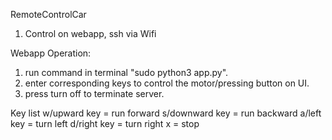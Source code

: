 RemoteControlCar

1. Control on webapp, ssh via Wifi


Webapp Operation:

1. run command in terminal      "sudo python3 app.py".
2. enter corresponding keys to control the motor/pressing button on UI.
3. press turn off to terminate server.

Key list
w/upward key = run forward
s/downward key = run backward
a/left key = turn left
d/right key = turn right
x = stop

